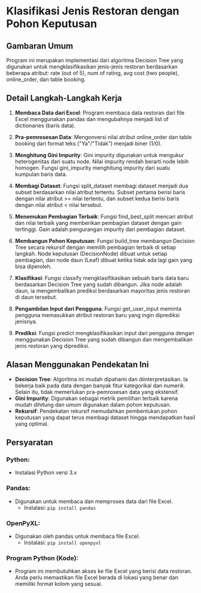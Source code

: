 # Klasifikasi Jenis Restoran dengan Pohon Keputusan

## Gambaran Umum
Program ini merupakan implementasi dari algoritma Decision Tree yang digunakan untuk mengklasifikasikan jenis-jenis restoran berdasarkan beberapa atribut: rate (out of 5), num of rating, avg cost (two people), online_order, dan table booking.

## Detail Langkah-Langkah Kerja
1. **Membaca Data dari Excel**:
   Program membaca data restoran dari file Excel menggunakan pandas dan mengubahnya menjadi list of dictionaries (baris data).

2. **Pra-pemrosesan Data**:
   Mengonversi nilai atribut online_order dan table booking dari format teks ("Ya"/"Tidak") menjadi biner (1/0).

3. **Menghitung Gini Impurity**:
   Gini impurity digunakan untuk mengukur heterogenitas dari suatu node. Nilai impurity rendah berarti node lebih homogen. Fungsi gini_impurity menghitung impurity dari suatu kumpulan baris data.

4. **Membagi Dataset**:
   Fungsi split_dataset membagi dataset menjadi dua subset berdasarkan nilai atribut tertentu. Subset pertama berisi baris dengan nilai atribut >= nilai tertentu, dan subset kedua berisi baris dengan nilai atribut < nilai tersebut.

5. **Menemukan Pembagian Terbaik**:
   Fungsi find_best_split mencari atribut dan nilai terbaik yang memberikan pembagian dataset dengan gain tertinggi. Gain adalah pengurangan impurity dari pembagian dataset.

6. **Membangun Pohon Keputusan**:
   Fungsi build_tree membangun Decision Tree secara rekursif dengan memilih pembagian terbaik di setiap langkah. Node keputusan (DecisionNode) dibuat untuk setiap pembagian, dan node daun (Leaf) dibuat ketika tidak ada lagi gain yang bisa diperoleh.

7. **Klasifikasi**:
   Fungsi classify mengklasifikasikan sebuah baris data baru berdasarkan Decision Tree yang sudah dibangun. Jika node adalah daun, ia mengembalikan prediksi berdasarkan mayoritas jenis restoran di daun tersebut.

8. **Pengambilan Input dari Pengguna**:
   Fungsi get_user_input meminta pengguna memasukkan atribut restoran baru yang ingin diprediksi jenisnya.

9. **Prediksi**:
   Fungsi predict mengklasifikasikan input dari pengguna dengan menggunakan Decision Tree yang sudah dibangun dan mengembalikan jenis restoran yang diprediksi.

## Alasan Menggunakan Pendekatan Ini
- **Decision Tree**: Algoritma ini mudah dipahami dan diinterpretasikan. Ia bekerja baik pada data dengan banyak fitur kategorikal dan numerik. Selain itu, tidak memerlukan pra-pemrosesan data yang ekstensif.
- **Gini Impurity**: Digunakan sebagai metrik pemilihan terbaik karena mudah dihitung dan umum digunakan dalam pohon keputusan.
- **Rekursif**: Pendekatan rekursif memudahkan pembentukan pohon keputusan yang dapat terus membagi dataset hingga mendapatkan hasil yang optimal.

## Persyaratan
### Python:
- Instalasi Python versi 3.x
### Pandas:
- Digunakan untuk membaca dan memproses data dari file Excel.
  - Instalasi: `pip install pandas`
### OpenPyXL:
- Digunakan oleh pandas untuk membaca file Excel.
  - Instalasi: `pip install openpyxl`
### Program Python (Kode):
- Program ini membutuhkan akses ke file Excel yang berisi data restoran. Anda perlu memastikan file Excel berada di lokasi yang benar dan memiliki format kolom yang sesuai.
